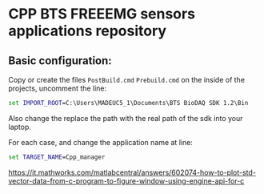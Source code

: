 # CPP BTS FREEEMG sensors applications repository

## Basic configuration:

Copy or create the files `PostBuild.cmd` `Prebuild.cmd` on the inside of the projects, uncomment the line:

```cmd
set IMPORT_ROOT=C:\Users\MADEUC5_1\Documents\BTS BioDAQ SDK 1.2\Bin
```

Also change the replace the path with the real path of the sdk into your laptop.

For each case, and change the application name at line:

```cmd
set TARGET_NAME=Cpp_manager
```

https://it.mathworks.com/matlabcentral/answers/602074-how-to-plot-std-vector-data-from-c-program-to-figure-window-using-engine-api-for-c
